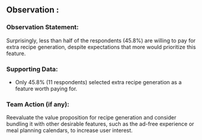 ## Observation :
### Observation Statement:
Surprisingly, less than half of the respondents (45.8%) are willing to pay for extra recipe generation, despite expectations that more would prioritize this feature.

### Supporting Data:
- Only 45.8% (11 respondents) selected extra recipe generation as a feature worth paying for.

### Team Action (if any):
Reevaluate the value proposition for recipe generation and consider bundling it with other desirable features, such as the ad-free experience or meal planning calendars, to increase user interest.
